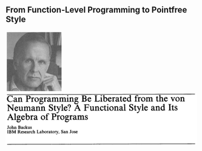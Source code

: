 ## From Function-Level Programming to Pointfree Style


![JohnBackus](https://raw.githubusercontent.com/function-level/function-level.github.io/main/data/JohnBackus.png)
![CanProgram](https://raw.githubusercontent.com/function-level/function-level.github.io/main/data/CanProgram.png)
